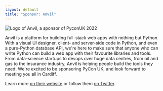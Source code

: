 ```yaml
---
layout: default
title: "Sponsor: Anvil"
---
```


<img src="/images/sponsors/anvil.png" alt="Logo of Anvil, a sponsor of PyconUK 2022">

<p>Anvil is a platform for building full-stack web apps with nothing but Python. With a visual UI designer, client- and server-side code in Python, and even a pure-Python database API, we're here to make sure that anyone who can write Python can build a web app with their favourite libraries and tools. From data-science startups to devops over huge data centres, from oil and gas to the insurance industry, Anvil is helping people build the tools they need. We're excited to be sponsoring PyCon UK, and look forward to meeting you all in Cardiff.</p>

<p>Learn more <a href="https://anvil.works/">on their website</a> or follow them <a href="https://twitter.com/anvil_works">on Twitter</a>.
